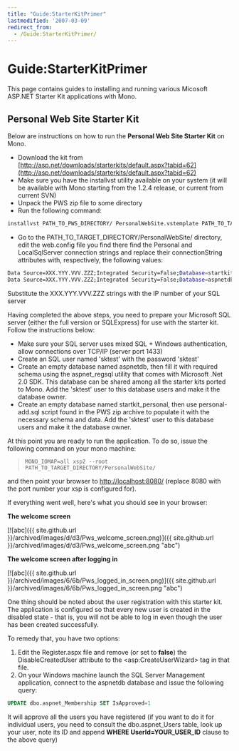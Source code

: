 ```yaml
---
title: "Guide:StarterKitPrimer"
lastmodified: '2007-03-09'
redirect_from:
  - /Guide:StarterKitPrimer/
---
```


Guide:StarterKitPrimer
======================

 This page contains guides to installing and running various Micosoft ASP.NET Starter Kit applications with Mono.

Personal Web Site Starter Kit
-----------------------------

Below are instructions on how to run the **Personal Web Site Starter Kit** on Mono.

-   Download the kit from [http://asp.net/downloads/starterkits/default.aspx?tabid=62](http://asp.net/downloads/starterkits/default.aspx?tabid=62)
-   Make sure you have the installvst utility available on your system (it will be available with Mono starting from the 1.2.4 release, or current from current SVN)
-   Unpack the PWS zip file to some directory
-   Run the following command:

<!-- -->

``` bash
installvst PATH_TO_PWS_DIRECTORY/ PersonalWebSite.vstemplate PATH_TO_TARGET_DIRECTORY
```

-   Go to the PATH\_TO\_TARGET\_DIRECTORY/PersonalWebSite/ directory, edit the web.config file you find there find the Personal and LocalSqlServer connection strings and replace their connectionString attributes with, respectively, the following values:

<!-- -->

``` bash
Data Source=XXX.YYY.VVV.ZZZ;Integrated Security=False;Database=startkit_personal;User ID=sktest;Password=sktest
Data Source=XXX.YYY.VVV.ZZZ;Integrated Security=False;Database=aspnetdb;User ID=sktest;Password=sktest
```

Substitute the XXX.YYY.VVV.ZZZ strings with the IP number of your SQL server

Having completed the above steps, you need to prepare your Microsoft SQL server (either the full version or SQLExpress) for use with the starter kit. Follow the instructions below:

-   Make sure your SQL server uses mixed SQL + Windows authentication, allow connections over TCP/IP (server port 1433)
-   Create an SQL user named 'sktest' with the password 'sktest'
-   Create an empty database named aspnetdb, then fill it with required schema using the aspnet\_regsql utility that comes with Microsoft .Net 2.0 SDK. This database can be shared among all the starter kits ported to Mono. Add the 'sktest' user to this database users and make it the database owner.
-   Create an empty database named startkit\_personal, then use personal-add.sql script found in the PWS zip archive to populate it with the necessary schema and data. Add the 'sktest' user to this database users and make it the database owner.

At this point you are ready to run the application. To do so, issue the following command on your mono machine:

> `MONO_IOMAP=all xsp2 --root PATH_TO_TARGET_DIRECTORY/PersonalWebSite/`

and then point your browser to <http://localhost:8080/> (replace 8080 with the port number your xsp is configured for).

If everything went well, here's what you should see in your browser:

 **The welcome screen**

[![abc]({{ site.github.url }}/archived/images/d/d3/Pws_welcome_screen.png)]({{ site.github.url }}/archived/images/d/d3/Pws_welcome_screen.png "abc")

**The welcome screen after logging in**

[![abc]({{ site.github.url }}/archived/images/6/6b/Pws_logged_in_screen.png)]({{ site.github.url }}/archived/images/6/6b/Pws_logged_in_screen.png "abc")

One thing should be noted about the user registration with this starter kit. The application is configured so that every new user is created in the disabled state - that is, you will not be able to log in even though the user has been created successfully.

To remedy that, you have two options:

1.  Edit the Register.aspx file and remove (or set to **false**) the DisableCreatedUser attribute to the \<asp:CreateUserWizard\> tag in that file.
2.  On your Windows machine launch the SQL Server Management application, connect to the aspnetdb database and issue the following query:

<!-- -->

``` sql
UPDATE dbo.aspnet_Membership SET IsApproved=1
```

It will approve all the users you have registered (if you want to do it for individual users, you need to consult the dbo.aspnet\_Users table, look up your user, note its ID and append **WHERE UserId=YOUR\_USER\_ID** clause to the above query)


